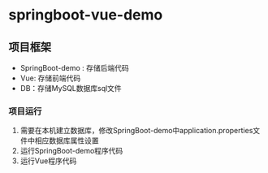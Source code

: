 # springboot-vue-demo

## 项目框架

* SpringBoot-demo : 存储后端代码
* Vue: 存储前端代码
* DB：存储MySQL数据库sql文件

### 项目运行

1. 需要在本机建立数据库，修改SpringBoot-demo中application.properties文件中相应数据库属性设置
2. 运行SpringBoot-demo程序代码
3. 运行Vue程序代码
